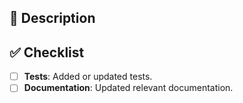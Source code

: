 ## 📝 Description

<!-- Briefly describe the purpose of this PR and the changes made. -->

## ✅ Checklist

- [ ] **Tests**: Added or updated tests.
- [ ] **Documentation**: Updated relevant documentation.